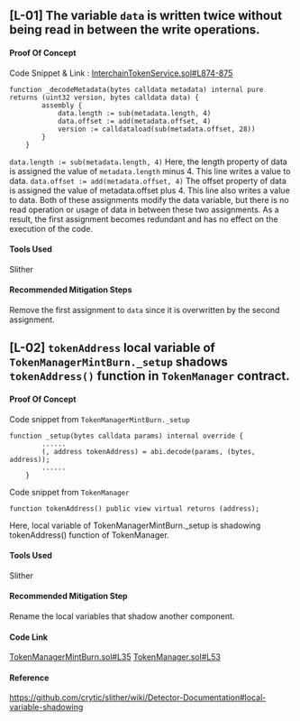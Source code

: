 ## [L-01] The variable ```data``` is written twice without being read in between the write operations.
#### Proof Of Concept 
Code Snippet & Link : [InterchainTokenService.sol#L874-875](https://github.com/code-423n4/2023-07-axelar/blob/be5fd29162cc329c3f8a0ce73681fb980af8028f/contracts/its/interchain-token-service/InterchainTokenService.sol#L874-L875)
``` solidity
function _decodeMetadata(bytes calldata metadata) internal pure returns (uint32 version, bytes calldata data) {
        assembly {
            data.length := sub(metadata.length, 4)
            data.offset := add(metadata.offset, 4)
            version := calldataload(sub(metadata.offset, 28))
        }
    }
```
```data.length := sub(metadata.length, 4)```
Here, the length property of data is assigned the value of ```metadata.length``` minus 4. This line writes a value to data.
```data.offset := add(metadata.offset, 4)```
The offset property of data is assigned the value of metadata.offset plus 4. This line also writes a value to data.
Both of these assignments modify the data variable, but there is no read operation or usage of data in between these two assignments. As a result, the first assignment becomes redundant and has no effect on the execution of the code.
#### Tools Used 
Slither 
#### Recommended Mitigation Steps
Remove the first assignment to ```data``` since it is overwritten by the second assignment.
## [L-02] ```tokenAddress``` local variable of ```TokenManagerMintBurn._setup``` shadows ```tokenAddress()``` function in ```TokenManager``` contract.  
#### Proof Of Concept
Code snippet from ```TokenManagerMintBurn._setup```
``` solidity
function _setup(bytes calldata params) internal override {
        ......
        (, address tokenAddress) = abi.decode(params, (bytes, address));
        ......
    }
```
Code snippet from ```TokenManager```
``` solidity
function tokenAddress() public view virtual returns (address);
```
Here, local variable of TokenManagerMintBurn._setup is shadowing tokenAddress() function of TokenManager. 
#### Tools Used 
Slither
#### Recommended Mitigation Step 
Rename the local variables that shadow another component.
#### Code Link 
[TokenManagerMintBurn.sol#L35](https://github.com/code-423n4/2023-07-axelar/blob/be5fd29162cc329c3f8a0ce73681fb980af8028f/contracts/its/token-manager/implementations/TokenManagerMintBurn.sol#L35)
[TokenManager.sol#L53](https://github.com/code-423n4/2023-07-axelar/blob/be5fd29162cc329c3f8a0ce73681fb980af8028f/contracts/its/token-manager/TokenManager.sol#L53)
#### Reference 
https://github.com/crytic/slither/wiki/Detector-Documentation#local-variable-shadowing
